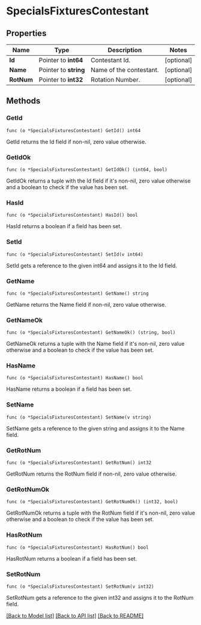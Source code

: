 # SpecialsFixturesContestant

## Properties

Name | Type | Description | Notes
------------ | ------------- | ------------- | -------------
**Id** | Pointer to **int64** | Contestant Id. | [optional] 
**Name** | Pointer to **string** | Name of the contestant. | [optional] 
**RotNum** | Pointer to **int32** | Rotation Number. | [optional] 

## Methods

### GetId

`func (o *SpecialsFixturesContestant) GetId() int64`

GetId returns the Id field if non-nil, zero value otherwise.

### GetIdOk

`func (o *SpecialsFixturesContestant) GetIdOk() (int64, bool)`

GetIdOk returns a tuple with the Id field if it's non-nil, zero value otherwise
and a boolean to check if the value has been set.

### HasId

`func (o *SpecialsFixturesContestant) HasId() bool`

HasId returns a boolean if a field has been set.

### SetId

`func (o *SpecialsFixturesContestant) SetId(v int64)`

SetId gets a reference to the given int64 and assigns it to the Id field.

### GetName

`func (o *SpecialsFixturesContestant) GetName() string`

GetName returns the Name field if non-nil, zero value otherwise.

### GetNameOk

`func (o *SpecialsFixturesContestant) GetNameOk() (string, bool)`

GetNameOk returns a tuple with the Name field if it's non-nil, zero value otherwise
and a boolean to check if the value has been set.

### HasName

`func (o *SpecialsFixturesContestant) HasName() bool`

HasName returns a boolean if a field has been set.

### SetName

`func (o *SpecialsFixturesContestant) SetName(v string)`

SetName gets a reference to the given string and assigns it to the Name field.

### GetRotNum

`func (o *SpecialsFixturesContestant) GetRotNum() int32`

GetRotNum returns the RotNum field if non-nil, zero value otherwise.

### GetRotNumOk

`func (o *SpecialsFixturesContestant) GetRotNumOk() (int32, bool)`

GetRotNumOk returns a tuple with the RotNum field if it's non-nil, zero value otherwise
and a boolean to check if the value has been set.

### HasRotNum

`func (o *SpecialsFixturesContestant) HasRotNum() bool`

HasRotNum returns a boolean if a field has been set.

### SetRotNum

`func (o *SpecialsFixturesContestant) SetRotNum(v int32)`

SetRotNum gets a reference to the given int32 and assigns it to the RotNum field.


[[Back to Model list]](../README.md#documentation-for-models) [[Back to API list]](../README.md#documentation-for-api-endpoints) [[Back to README]](../README.md)


